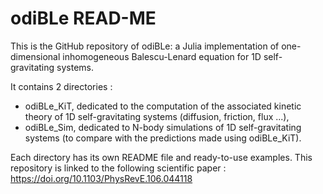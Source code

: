 # odiBLe READ-ME

This is the GitHub repository of odiBLe: a Julia implementation of one-dimensional inhomogeneous Balescu-Lenard equation for 1D self-gravitating systems.

It contains 2 directories : 
  - odiBLe_KiT, dedicated to the computation of the associated kinetic theory of 1D self-gravitating systems (diffusion, friction, flux ...),
  - odiBLe_Sim, dedicated to N-body simulations of 1D self-gravitating systems (to compare with the predictions made using odiBLe_KiT).

Each directory has its own README file and ready-to-use examples.
This repository is linked to the following scientific paper : https://doi.org/10.1103/PhysRevE.106.044118
